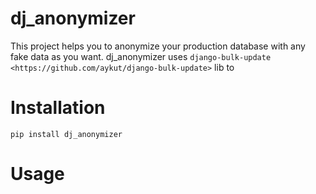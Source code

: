 dj_anonymizer
==================================
This project helps you to anonymize your production database with any fake data as you want.
dj_anonymizer uses `django-bulk-update
<https://github.com/aykut/django-bulk-update>` lib to 

Installation
==================================
    pip install dj_anonymizer

Usage
==================================
